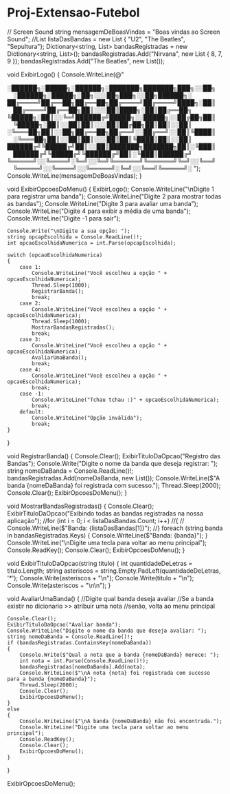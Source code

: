 # Proj-Extensao-Futebol
 
// Screen Sound
string mensagemDeBoasVindas = "Boas vindas ao Screen Sound";
//List<string> listaDasBandas = new List<string> { "U2", "The Beatles", "Sepultura"};
Dictionary<string, List<int>> bandasRegistradas = new Dictionary<string, List<int>>();
bandasRegistradas.Add("Nirvana", new List<int> { 8, 7, 9 });
bandasRegistradas.Add("The Beatles", new List<int>());

void ExibirLogo()
{
    Console.WriteLine(@"

░██████╗░█████╗░██████╗░███████╗███████╗███╗░░██╗  ░██████╗░█████╗░██╗░░░██╗███╗░░██╗██████╗░
██╔════╝██╔══██╗██╔══██╗██╔════╝██╔════╝████╗░██║  ██╔════╝██╔══██╗██║░░░██║████╗░██║██╔══██╗
╚█████╗░██║░░╚═╝██████╔╝█████╗░░█████╗░░██╔██╗██║  ╚█████╗░██║░░██║██║░░░██║██╔██╗██║██║░░██║
░╚═══██╗██║░░██╗██╔══██╗██╔══╝░░██╔══╝░░██║╚████║  ░╚═══██╗██║░░██║██║░░░██║██║╚████║██║░░██║
██████╔╝╚█████╔╝██║░░██║███████╗███████╗██║░╚███║  ██████╔╝╚█████╔╝╚██████╔╝██║░╚███║██████╔╝
╚═════╝░░╚════╝░╚═╝░░╚═╝╚══════╝╚══════╝╚═╝░░╚══╝  ╚═════╝░░╚════╝░░╚═════╝░╚═╝░░╚══╝╚═════╝░
");
    Console.WriteLine(mensagemDeBoasVindas);
}

void ExibirOpcoesDoMenu()
{
    ExibirLogo();
    Console.WriteLine("\nDigite 1 para registrar uma banda");
    Console.WriteLine("Digite 2 para mostrar todas as bandas");
    Console.WriteLine("Digite 3 para avaliar uma banda");
    Console.WriteLine("Digite 4 para exibir a média de uma banda");
    Console.WriteLine("Digite -1 para sair");

    Console.Write("\nDigite a sua opção: ");
    string opcapEscolhida = Console.ReadLine()!;
    int opcaoEscolhidaNumerica = int.Parse(opcapEscolhida);

    switch (opcaoEscolhidaNumerica)
    {
        case 1:
            Console.WriteLine("Você escolheu a opção " + opcaoEscolhidaNumerica);
            Thread.Sleep(1000);
            RegistrarBanda();
            break;
        case 2:
            Console.WriteLine("Você escolheu a opção " + opcaoEscolhidaNumerica);
            Thread.Sleep(1000);
            MostrarBandasRegistradas();
            break;
        case 3:
            Console.WriteLine("Você escolheu a opção " + opcaoEscolhidaNumerica);
            AvaliarUmaBanda();
            break;
        case 4:
            Console.WriteLine("Você escolheu a opção " + opcaoEscolhidaNumerica);
            break;
        case -1:
            Console.WriteLine("Tchau tchau :)" + opcaoEscolhidaNumerica);
            break;
        default:
            Console.WriteLine("Opção inválida");
            break;
    }
}

void RegistrarBanda()
{
    Console.Clear();
    ExibirTituloDaOpcao("Registro das Bandas");
    Console.Write("Digite o nome da banda que deseja registrar: ");
    string nomeDaBanda = Console.ReadLine()!;
    bandasRegistradas.Add(nomeDaBanda, new List<int>());
    Console.WriteLine($"A banda {nomeDaBanda} foi registrada com sucesso.");
    Thread.Sleep(2000);
    Console.Clear();
    ExibirOpcoesDoMenu();
}

void MostrarBandasRegistradas()
{
    Console.Clear();
    ExibirTituloDaOpcao("Exibindo todas as bandas registradas na nossa aplicação");
    //for (int i = 0; i < listaDasBandas.Count; i++)
    //{
    //    Console.WriteLine($"Banda: {listaDasBandas[1]}");
    //}
    foreach (string banda in bandasRegistradas.Keys)
    {
        Console.WriteLine($"Banda: {banda}");
    }
    Console.WriteLine("\nDigite uma tecla para voltar ao menu principal");
    Console.ReadKey();
    Console.Clear();
    ExibirOpcoesDoMenu();
}

void ExibirTituloDaOpcao(string titulo)
{
    int quantidadeDeLetras = titulo.Length;
    string asteriscos = string.Empty.PadLeft(quantidadeDeLetras, '*');
    Console.Write(asteriscos + "\n");
    Console.Write(titulo + "\n");
    Console.Write(asteriscos + "\n\n");
}

void AvaliarUmaBanda()
{
    //Digite qual banda deseja avaliar
    //Se a banda existir no dicionario >> atribuir uma nota
    //senão, volta ao menu principal

    Console.Clear();
    ExibirTituloDaOpcao("Avaliar banda");
    Console.WriteLine("Digite o nome da banda que deseja avaliar: ");
    string nomeDaBanda = Console.ReadLine()!;
    if (bandasRegistradas.ContainsKey(nomeDaBanda))
    {
        Console.Write($"Qual a nota que a banda {nomeDaBanda} merece: ");
        int nota = int.Parse(Console.ReadLine()!);
        bandasRegistradas[nomeDaBanda].Add(nota);
        Console.WriteLine($"\nA nota {nota} foi registrada com sucesso para a banda {nomeDaBanda}");
        Thread.Sleep(2000);
        Console.Clear();
        ExibirOpcoesDoMenu();
    }
    else
    {
        Console.WriteLine($"\nA banda {nomeDaBanda} não foi encontrada.");
        Console.WriteLine("Digite uma tecla para voltar ao menu principal");
        Console.ReadKey();
        Console.Clear();
        ExibirOpcoesDoMenu();
    }
}

ExibirOpcoesDoMenu();
